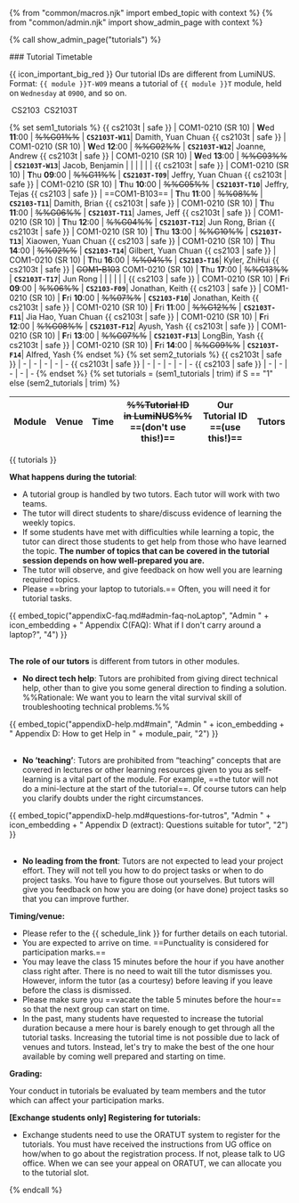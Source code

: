 {% from "common/macros.njk" import embed_topic with context %}
{% from "common/admin.njk" import show_admin_page with context %}

{% call show_admin_page("tutorials") %}
<div id="main">

<panel type="seamless" expanded >
<span slot="header" class="card-title"><markdown>### Tutorial Timetable</markdown></span>
<div id="tutorialTimetable">

<box>

{{ icon_important_big_red }} Our tutorial IDs are different from LumiNUS. Format: `{{ module }}T-W09` means a tutorial of `{{ module }}T` module, held on `Wednesday` at `0900`, and so on.

</box>

<variable name="cs2103"><span class="badge badge-info">&nbsp;CS2103&nbsp;</span></variable>
<variable name="cs2103t"><span class="badge badge-warning">CS2103T</span></variable>

{% set sem1_tutorials %}
{{ cs2103t | safe }} | COM1-0210 (SR 10) | **W**ed  **11**:00 | ~~%%G01%%~~ | **`CS2103T-W11`**| Damith, Yuan Chuan
{{ cs2103t | safe }} | COM1-0210 (SR 10) | **W**ed  **12**:00 | ~~%%G02%%~~ | **`CS2103T-W12`**| Joanne, Andrew
{{ cs2103t | safe }} | COM1-0210 (SR 10) | **W**ed  **13**:00 | ~~%%G03%%~~ | **`CS2103T-W13`**| Jacob, Benjamin
 | | | | | |
{{ cs2103t | safe }} | COM1-0210 (SR 10) | **T**hu  **09**:00 | ~~%%G11%%~~ | **`CS2103T-T09`**| Jeffry, Yuan Chuan
{{ cs2103t | safe }} | COM1-0210 (SR 10) | **T**hu  **10**:00 | ~~%%G05%%~~ | **`CS2103T-T10`**| Jeffry, Tejas
{{ cs2103 | safe }}  | ==COM1-B103==     | **T**hu  **11**:00 | ~~%%08%%~~  | **`CS2103-T11`**| Damith, Brian
{{ cs2103t | safe }} | COM1-0210 (SR 10) | **T**hu  **11**:00 | ~~%%G06%%~~ | **`CS2103T-T11`**| James, Jeff
{{ cs2103t | safe }} | COM1-0210 (SR 10) | **T**hu  **12**:00 | ~~%%G04%%~~ | **`CS2103T-T12`**| Jun Rong, Brian
{{ cs2103t | safe }} | COM1-0210 (SR 10) | **T**hu  **13**:00 | ~~%%G10%%~~ | **`CS2103T-T13`**| Xiaowen, Yuan Chuan
{{ cs2103 | safe }}  | COM1-0210 (SR 10) | **T**hu  **14**:00 | ~~%%02%%~~  | **`CS2103-T14`**| Gilbert, Yuan Chuan
{{ cs2103 | safe }}  | COM1-0210 (SR 10) | **T**hu  **16**:00 | ~~%%04%%~~  | **`CS2103-T16`**| Kyler, ZhiHui
{{ cs2103t | safe }} | ~~COM1-B103~~ COM1-0210 (SR 10) | **T**hu  **17**:00 | ~~%%G13%%~~ | **`CS2103T-T17`**| Jun Rong
 | | | | | |
{{ cs2103 | safe }}  | COM1-0210 (SR 10) | **F**ri  **09**:00 | ~~%%06%%~~  | **`CS2103-F09`**| Jonathan, Keith
{{ cs2103 | safe }}  | COM1-0210 (SR 10) | **F**ri  **10**:00 | ~~%%07%%~~  | **`CS2103-F10`**| Jonathan, Keith
{{ cs2103t | safe }} | COM1-0210 (SR 10) | **F**ri  **11**:00 | ~~%%G12%%~~ | **`CS2103T-F11`**| Jia Hao, Yuan Chuan
{{ cs2103t | safe }} | COM1-0210 (SR 10) | **F**ri  **12**:00 | ~~%%G08%%~~ | **`CS2103T-F12`**| Ayush, Yash
{{ cs2103t | safe }} | COM1-0210 (SR 10) | **F**ri  **13**:00 | ~~%%G07%%~~ | **`CS2103T-F13`**| LongBin, Yash
{{ cs2103t | safe }} | COM1-0210 (SR 10) | **F**ri  **14**:00 | ~~%%G09%%~~ | **`CS2103T-F14`**| Alfred, Yash
{% endset %}
{% set sem2_tutorials %}
{{ cs2103t | safe }} | - | - | - | - | -
{{ cs2103t | safe }} | - | - | - | - | -
{{ cs2103 | safe }} | - | - | - | - | -
{% endset %}
{% set tutorials = (sem1_tutorials | trim) if S == "1" else (sem2_tutorials | trim) %}

Module | Venue | Time | ~~%%Tutorial ID<br>in LumiNUS%%~~<br>==(don't use this!)== | **Our Tutorial ID**<br>==(use this!)== | Tutors
-------|-------|------|------------------------------------------------------------|----------------------------------------|-------
{{ tutorials }}


</div>
</panel>

<panel type="seamless" header="### Tutorial Structure" expanded >
<div id="tutorialStructure">

**What happens during the tutorial**:

* A tutorial group is handled by two tutors. Each tutor will work with two teams.
* The tutor will direct students to share/discuss evidence of learning the weekly topics.
* If some students have met with difficulties while learning a topic, the tutor can direct those students to get help from those who have learned the topic. **The number of topics that can be covered in the tutorial session depends on how well-prepared you are.**
* The tutor will observe, and give feedback on how well you are learning required topics.
* Please ==bring your laptop to tutorials.== Often, you will need it for tutorial tasks.

<div class="indented-level2">
{{ embed_topic("appendixC-faq.md#admin-faq-noLaptop", "Admin " + icon_embedding + " Appendix C(FAQ): What if I don't carry around a laptop?", "4") }}
</div>

<br/>

**The role of our tutors** is different from tutors in other modules.

* **No direct tech help**: Tutors are prohibited from giving direct technical help, other than to give you some general direction to finding a solution. %%Rationale: We want you to learn the vital survival skill of troubleshooting technical problems.%%

<div class="indented-level2">
{{ embed_topic("appendixD-help.md#main", "Admin " + icon_embedding + " Appendix D: How to get Help in " + module_pair, "2") }}
</div>

<br/>

* **No ‘teaching’**: Tutors are prohibited from “teaching” concepts that are covered in lectures or other learning resources given to you as self-learning is a vital part of the module. For example, ==the tutor will not do a mini-lecture at the start of the tutorial==. Of course tutors can help you clarify doubts under the right circumstances.

<div class="indented-level2">
{{ embed_topic("appendixD-help.md#questions-for-tutros", "Admin " + icon_embedding + " Appendix D (extract): Questions suitable for tutor", "2") }}
</div>

<br/>

* **No leading from the front**: Tutors are not expected to lead your project effort. They will not tell you how to do project tasks or when to do project tasks. You have to figure those out yourselves. But tutors will give you feedback on how you are doing (or have done) project tasks so that you can improve further.   

**Timing/venue:**

* Please refer to the {{ schedule_link }} for further details on each tutorial.
* You are expected to arrive on time. ==Punctuality is considered for participation marks.==
* You may leave the class 15 minutes before the hour if you have another class right after. There is no need to wait till the tutor dismisses you. However, inform the tutor (as a courtesy) before leaving if you leave before the class is dismissed.
* Please make sure you ==vacate the table 5 minutes before the hour== so that the next group can start on time.
* In the past, many students have requested to increase the tutorial duration because a mere hour is barely enough to get through all the tutorial tasks. Increasing the tutorial time is not possible due to lack of venues and tutors. Instead, let's try to make the best of the one hour available by coming well prepared and starting on time.

**Grading:**

Your conduct in tutorials be evaluated by team members and the tutor which can affect your participation marks.

<div id="exchangeStudentTutorialSignup">

**[Exchange students only] Registering for tutorials:**

* Exchange students need to use the ORATUT system to register for the tutorials. You must have received the instructions from UG office on how/when to go about the registration process. If not, please talk to UG office. When we can see your appeal on ORATUT, we can allocate you to the tutorial slot.
</div>


</div>
</panel>
</div>

{% endcall %}
